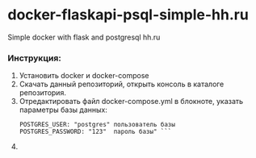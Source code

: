 # docker-flaskapi-psql-simple-hh.ru
Simple docker with flask and postgresql hh.ru

### Инструкция:

1. Установить docker и docker-compose
2. Скачать данный репозиторий, открыть консоль в каталоге репозитория.
3. Отредактировать файл docker-compose.yml в блокноте, указать параметры базы данных:
   ``` POSTGRES_DB: "db" имя базы
   POSTGRES_USER: "postgres" пользователь базы
   POSTGRES_PASSWORD: "123"  пароль базы" ```
4.

